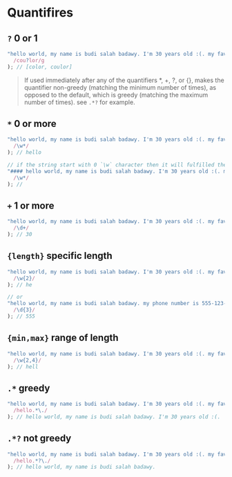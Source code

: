 # Quantifires

## `?` 0 or 1

```js
"hello world, my name is budi salah badawy. I'm 30 years old :(. my favorite color is red but this coulor is very strong so I don't wear it!".match(
  /cou?lor/g
); // [color, coulor]
```

> If used immediately after any of the quantifiers \*, +, ?, or {}, makes the quantifier non-greedy (matching the minimum number of times), as opposed to the default, which is greedy (matching the maximum number of times). see `.*?` for example.

## `*` 0 or more

```js
"hello world, my name is budi salah badawy. I'm 30 years old :(. my favorite color is red but this coulor is very strong so I don't wear it!".match(
  /\w*/
); // hello

// if the string start with 0 `\w` character then it will fulfilled the regex and return nothing
"#### hello world, my name is budi salah badawy. I'm 30 years old :(. my favorite color is red but this coulor is very strong so I don't wear it!".match(
  /\w*/
); //
```

## `+` 1 or more

```js
"hello world, my name is budi salah badawy. I'm 30 years old :(. my favorite color is red but this coulor is very strong so I don't wear it!".match(
  /\d+/
); // 30
```

## `{length}` specific length

```js
"hello world, my name is budi salah badawy. I'm 30 years old :(. my favorite color is red but this coulor is very strong so I don't wear it!".match(
  /\w{2}/
); // he

// or
"hello world, my name is budi salah badawy. my phone number is 555-123-456".match(
  /\d{3}/
); // 555
```

## `{min,max}` range of length

```js
"hello world, my name is budi salah badawy. I'm 30 years old :(. my favorite color is red but this coulor is very strong so I don't wear it!".match(
  /\w{2,4}/
); // hell
```

## `.*` greedy

```js
"hello world, my name is budi salah badawy. I'm 30 years old :(. my favorite color is red but this coulor is very strong so I don't wear it!".match(
  /hello.*\./
); // hello world, my name is budi salah badawy. I'm 30 years old :(.
```

## `.*?` not greedy

```js
"hello world, my name is budi salah badawy. I'm 30 years old :(. my favorite color is red but this coulor is very strong so I don't wear it!".match(
  /hello.*?\./
); // hello world, my name is budi salah badawy.
```
